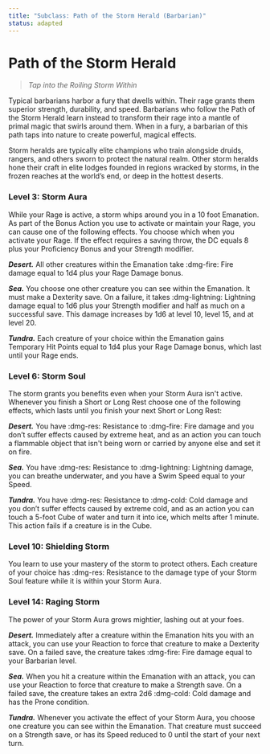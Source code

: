 ```yaml
---
title: "Subclass: Path of the Storm Herald (Barbarian)"
status: adapted
---
```


<p style="display:none">
Tap into the Roiling Storm Within
</p>

# Path of the Storm Herald

> *Tap into the Roiling Storm Within*

Typical barbarians harbor a fury that dwells within. Their rage grants them superior strength, durability, and speed. Barbarians who follow the Path of the Storm Herald learn instead to transform their rage into a mantle of primal magic that swirls around them. When in a fury, a barbarian of this path taps into nature to create powerful, magical effects.

Storm heralds are typically elite champions who train alongside druids, rangers, and others sworn to protect the natural realm. Other storm heralds hone their craft in elite lodges founded in regions wracked by storms, in the frozen reaches at the world’s end, or deep in the hottest deserts.

### Level 3: Storm Aura

While your Rage is active, a storm whips around you in a 10 foot Emanation. As part of the Bonus Action you use to activate or maintain your Rage, you can cause one of the following effects. You choose which when you activate your Rage. If the effect requires a saving throw, the DC equals 8 plus your Proficiency Bonus and your Strength modifier.

***Desert.*** All other creatures within the Emanation take :dmg-fire: Fire damage equal to 1d4 plus your Rage Damage bonus.

***Sea.*** You choose one other creature you can see within the Emanation. It must make a Dexterity save. On a failure, it takes :dmg-lightning: Lightning damage equal to 1d6 plus your Strength modifier and half as much on a successful save. This damage increases by 1d6 at level 10, level 15, and at level 20.

***Tundra.*** Each creature of your choice within the Emanation gains Temporary Hit Points equal to 1d4 plus your Rage Damage bonus, which last until your Rage ends.

### Level 6: Storm Soul

The storm grants you benefits even when your Storm Aura isn't active. Whenever you finish a Short or Long Rest choose one of the following effects, which lasts until you finish your next Short or Long Rest:

***Desert.*** You have :dmg-res: Resistance to :dmg-fire: Fire damage and you don’t suffer effects caused by extreme heat, and as an action you can touch a flammable object that isn't being worn or carried by anyone else and set it on fire.

***Sea.*** You have :dmg-res: Resistance to :dmg-lightning: Lightning damage, you can breathe underwater, and you have a Swim Speed equal to your Speed.

***Tundra.*** You have :dmg-res: Resistance to :dmg-cold: Cold damage and you don’t suffer effects caused by extreme cold, and as an action you can touch a 5-foot Cube of water and turn it into ice, which melts after 1 minute. This action fails if a creature is in the Cube.

### Level 10: Shielding Storm

You learn to use your mastery of the storm to protect others. Each creature of your choice has :dmg-res: Resistance to the damage type of your Storm Soul feature while it is within your Storm Aura.

### Level 14: Raging Storm

The power of your Storm Aura grows mightier, lashing out at your foes.

***Desert.*** Immediately after a creature within the Emanation hits you with an attack, you can use your Reaction to force that creature to make a Dexterity save. On a failed save, the creature takes :dmg-fire: Fire damage equal to your Barbarian level.

***Sea.*** When you hit a creature within the Emanation with an attack, you can use your Reaction to force that creature to make a Strength save. On a failed save, the creature takes an extra 2d6 :dmg-cold: Cold damage and has the Prone condition.

***Tundra.*** Whenever you activate the effect of your Storm Aura, you choose one creature you can see within the Emanation. That creature must succeed on a Strength save, or has its Speed reduced to 0 until the start of your next turn.